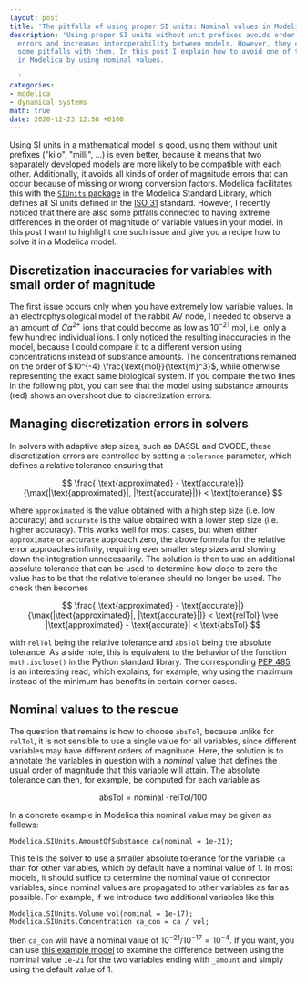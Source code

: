 ```yaml
---
layout: post
title: 'The pitfalls of using proper SI units: Nominal values in Modelica'
description: 'Using proper SI units without unit prefixes avoids order of magnitude
  errors and increases interoperability between models. However, they can also bring
  some pitfalls with them. In this post I explain how to avoid one of these pitfalls
  in Modelica by using nominal values.

  '
categories:
- modelica
- dynamical systems
math: true
date: 2020-12-23 12:58 +0100
---
```

Using SI units in a mathematical model is good, using them without unit prefixes ("kilo", "milli", ...) is even better, because it means that two separately developed models are more likely to be compatible with each other.
Additionally, it avoids all kinds of order of magnitude errors that can occur because of missing or wrong conversion factors.
Modelica facilitates this with the [`SIUnits` package](https://build.openmodelica.org/Documentation/Modelica.SIunits.html) in the Modelica Standard Library, which defines all SI units defined in the [ISO 31](https://en.wikipedia.org/wiki/ISO_31) standard.
However, I recently noticed that there are also some pitfalls connected to having extreme differences in the order of magnitude of variable values in your model.
In this post I want to highlight one such issue and give you a recipe how to solve it in a Modelica model.

## Discretization inaccuracies for variables with small order of magnitude

The first issue occurs only when you have extremely low variable values.
In an electrophysiological model of the rabbit AV node, I needed to observe a an amount of $Ca^{2+}$ ions that could become as low as $10^{-21}$ mol, i.e. only a few hundred individual ions.
I only noticed the resulting inaccuracies in the model, because I could compare it to a different version using concentrations instead of substance amounts.
The concentrations remained on the order of $10^{-4} \frac{\text{mol}}{\text{m}^3}$, while otherwise representing the exact same biological system.
If you compare the two lines in the following plot, you can see that the model using substance amounts (red) shows an overshoot due to discretization errors.

<div class="bokeh-container"><script src="/assets/img/cadiff.js" id="aa59bc6f-89a5-4f82-aadf-0d752232f7a6"></script></div>

## Managing discretization errors in solvers

In solvers with adaptive step sizes, such as DASSL and CVODE, these discretization errors are controlled by setting a `tolerance` parameter, which defines a relative tolerance ensuring that

$$
\frac{|\text{approximated} - \text{accurate}|}{\max(|\text{approximated}|, |\text{accurate}|)} < \text{tolerance}
$$

where `approximated` is the value obtained with a high step size (i.e. low accuracy) and `accurate` is the value obtained with a lower step size (i.e. higher accuracy).
This works well for most cases, but when either `approximate` or `accurate` approach zero, the above formula for the relative error approaches infinity, requiring ever smaller step sizes and slowing down the integration unnecessarily.
The solution is then to use an additional absolute tolerance that can be used to determine how close to zero the value has to be that the relative tolerance should no longer be used.
The check then becomes

$$
\frac{|\text{approximated} - \text{accurate}|}{\max(|\text{approximated}|, |\text{accurate}|)} < \text{relTol} \vee |\text{approximated} - \text{accurate}| < \text{absTol}
$$

with `relTol` being the relative tolerance and `absTol` being the absolute tolerance.
As a side note, this is equivalent to the behavior of the function `math.isclose()` in the Python standard library.
The corresponding [PEP 485](https://www.python.org/dev/peps/pep-0485/) is an interesting read, which explains, for example, why using the maximum instead of the minimum has benefits in certain corner cases.

## Nominal values to the rescue

The question that remains is how to choose `absTol`, because unlike for `relTol`, it is not sensible to use a single value for all variables, since different variables may have different orders of magnitude.
Here, the solution is to annotate the variables in question with a *nominal* value that defines the usual order of magnitude that this variable will attain.
The absolute tolerance can then, for example, be computed for each variable as

$$
\text{absTol} = \text{nominal} \cdot \text{relTol} / 100
$$

In a concrete example in Modelica this nominal value may be given as follows:

```modelica
Modelica.SIUnits.AmountOfSubstance ca(nominal = 1e-21);
```

This tells the solver to use a smaller absolute tolerance for the variable `ca` than for other variables, which by default have a nominal value of 1.
In most models, it should suffice to determine the nominal value of connector variables, since nominal values are propagated to other variables as far as possible.
For example, if we introduce two additional variables like this

```modelica
Modelica.SIUnits.Volume vol(nominal = 1e-17);
Modelica.SIUnits.Concentration ca_con = ca / vol;
```

then `ca_con` will have a nominal value of $10^{-21} / 10^{-17} = 10^{-4}$.
If you want, you can use [this example model](https://github.com/CSchoel/inamo/blob/main/bugreports/CaDiffusionSimple.mo) to examine the difference between using the nominal value `1e-21` for the two variables ending with `_amount` and simply using the default value of 1.
